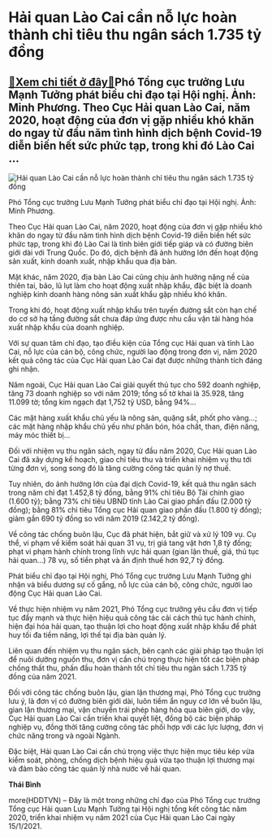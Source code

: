 Hải quan Lào Cai cần nỗ lực hoàn thành chỉ tiêu thu ngân sách 1.735 tỷ đồng
===========================================================================

[:gift:Xem chi tiết ở đây:gift:](https://hddtvn.com/hai-quan-lao-cai-can-no-luc-hoan-thanh-chi-tieu-thu-ngan-sach-1-735-ty-dong/)Phó Tổng cục trưởng Lưu Mạnh Tưởng phát biểu chỉ đạo tại Hội nghị. Ảnh: Minh Phương. Theo Cục Hải quan Lào Cai, năm 2020, hoạt động của đơn vị gặp nhiều khó khăn do ngay từ đầu năm tình hình dịch bệnh Covid-19 diễn biến hết sức phức tạp, trong khi đó Lào Cai …
--------------------------------------------------------------------------------------------------------------------------------------------------------------------------------------------------------------------------------------------------------------------





![Hải quan Lào Cai cần nỗ lực hoàn thành chỉ tiêu thu ngân sách 1.735 tỷ đồng](https://hddtvn.com/wp-content/uploads/2021/01/5540_DSC_6219.jpg "Hải quan Lào Cai cần nỗ lực hoàn thành chỉ tiêu thu ngân sách 1.735 tỷ đồng")


Phó Tổng cục trưởng Lưu Mạnh Tưởng phát biểu chỉ đạo tại Hội nghị. Ảnh: Minh Phương.



Theo Cục Hải quan Lào Cai, năm 2020, hoạt động của đơn vị gặp nhiều khó khăn do ngay từ đầu năm tình hình dịch bệnh Covid-19 diễn biến hết sức phức tạp, trong khi đó Lào Cai là tỉnh biên giới tiếp giáp và có đường biên giới dài với Trung Quốc. Do đó, dịch bệnh đã ảnh hưởng lớn đến hoạt động sản xuất, kinh doanh xuất, nhập khẩu qua địa bàn.


Mặt khác, năm 2020, địa bàn Lào Cai cũng chịu ảnh hưởng nặng nề của thiên tai, bão, lũ lụt làm cho hoạt động xuất nhập khẩu, đặc biệt là doanh nghiệp kinh doanh hàng nông sản xuất khẩu gặp nhiều khó khăn.


Trong khi đó, hoạt động xuất nhập khẩu trên tuyến đường sắt còn hạn chế do cơ sở hạ tầng đường sắt chưa đáp ứng được nhu cầu vận tải hàng hóa xuất nhập khẩu của doanh nghiệp.


Với sự quan tâm chỉ đạo, tạo điều kiện của Tổng cục Hải quan và tỉnh Lào Cai, nỗ lực của cán bộ, công chức, người lao động trong đơn vị, năm 2020 kết quả công tác của Cục Hải quan Lào Cai đạt được những thành tích đáng ghi nhận.


Năm ngoái, Cục Hải quan Lào Cai giải quyết thủ tục cho 592 doanh nghiệp, tăng 73 doanh nghiệp so với năm 2019; tổng số tờ khai là 35.928, tăng 11.099 tờ; tổng kim ngạch đạt 1,752 tỷ USD, bằng 94%…


Các mặt hàng xuất khẩu chủ yếu là nông sản, quặng sắt, phốt pho vàng…; các mặt hàng nhập khẩu chủ yếu như phân bón, hóa chất, than, điện năng, máy móc thiết bị…


Đối với nhiệm vụ thu ngân sách, ngay từ đầu năm 2020, Cục Hải quan Lào Cai đã xây dựng kế hoạch, giao chỉ tiêu thu và triển khai nhiệm vụ thu tới từng đơn vị, song song đó là tăng cường công tác quản lý nợ thuế.


Tuy nhiên, do ảnh hưởng lớn của đại dịch Covid-19, kết quả thu ngân sách trong năm chỉ đạt 1.452,8 tỷ đồng, bằng 91% chỉ tiêu Bộ Tài chính giao (1.600 tỷ); bằng 73% chỉ tiêu UBND tỉnh Lào Cai giao phấn đấu (2.000 tỷ đồng); bằng 81% chỉ tiêu Tổng cục Hải quan giao phấn đấu (1.800 tỷ đồng); giảm gần 690 tỷ đồng so với năm 2019 (2.142,2 tỷ đồng).


Về công tác chống buôn lậu, Cục đã phát hiện, bắt giữ và xử lý 109 vụ. Cụ thể, vi phạm về kiểm soát hải quan 31 vụ, trị giá tang vật hơn 1,8 tỷ đồng; phạt vi phạm hành chính trong lĩnh vực hải quan (gian lận thuế, giá, thủ tục hải quan…) 78 vụ, số tiền phạt và ấn định thuế hơn 92,7 tỷ đồng.


Phát biểu chỉ đạo tại Hội nghị, Phó Tổng cục trưởng Lưu Mạnh Tưởng ghi nhận và biểu dương sự cố gắng, nỗ lực của cán bộ, công chức, người lao động Cục Hải quan Lào Cai.


Về thực hiện nhiệm vụ năm 2021, Phó Tổng cục trưởng yêu cầu đơn vị tiếp tục đẩy mạnh và thực hiện hiệu quả công tác cải cách thủ tục hành chính, hiện đại hóa hải quan, tạo thuận lợi cho hoạt động xuất nhập khẩu để phát huy tối đa tiềm năng, lợi thế tại địa bàn quản lý.


Liên quan đến nhiệm vụ thu ngân sách, bên cạnh các giải pháp tạo thuận lợi để nuôi dưỡng nguồn thu, đơn vị cần chú trọng thực hiện tốt các biện pháp chống thất thu, phấn đầu hoàn thành tốt chỉ tiêu thu ngân sách 1.735 tỷ đồng của năm 2021.


Đối với công tác chống buôn lậu, gian lận thương mại, Phó Tổng cục trưởng lưu ý, là đơn vị có đường biên giới dài, luôn tiềm ẩn nguy cơ lớn về buôn lậu, gian lận thương mại, vận chuyển trái phép hàng hóa qua biên giới, do vậy, Cục Hải quan Lào Cai cần triển khai quyết liệt, đồng bộ các biện pháp nghiệp vụ, đồng thời tăng cường công tác phối hợp với các lực lượng, đơn vị chức năng trong và ngoài Ngành.


Đặc biệt, Hải quan Lào Cai cần chú trọng việc thực hiện mục tiêu kép vừa kiểm soát, phòng, chống dịch bệnh hiệu quả vừa tạo thuận lợi thương mại và đảm bảo công tác quản lý nhà nước về hải quan.




**Thái Bình**



more(HDDTVN) – Đây là một trong những chỉ đạo của Phó Tổng cục trưởng Tổng cục Hải quan Lưu Mạnh Tưởng tại Hội nghị tổng kết công tác năm 2020, triển khai nhiệm vụ năm 2021 của Cục Hải quan Lào Cai ngày 15/1/2021.

